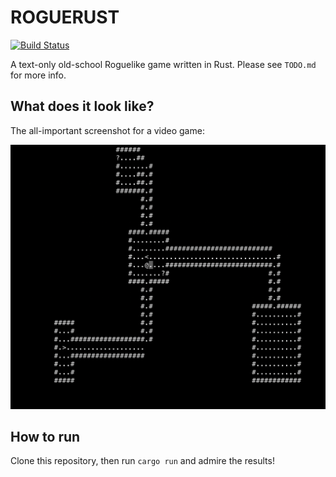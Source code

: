 ROGUERUST
=========

[![Build Status](https://travis-ci.org/Etenil/roguerust.svg?branch=master)](https://travis-ci.org/Etenil/roguerust)

A text-only old-school Roguelike game written in Rust. Please see `TODO.md` for more info.

What does it look like?
-----------------------

The all-important screenshot for a video game:

![Screenshot](/img/screenshot.png?raw=true)


How to run
----------

Clone this repository, then run `cargo run` and admire the results!
